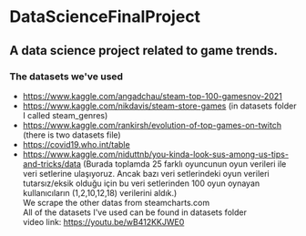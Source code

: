 # DataScienceFinalProject
## A data science project related to game trends.
### The datasets we've used 
- https://www.kaggle.com/angadchau/steam-top-100-gamesnov-2021
- https://www.kaggle.com/nikdavis/steam-store-games (in datasets folder I called steam_genres)
- https://www.kaggle.com/rankirsh/evolution-of-top-games-on-twitch (there is two datasets file)
- https://covid19.who.int/table <br />
- https://www.kaggle.com/niduttnb/you-kinda-look-sus-among-us-tips-and-tricks/data (Burada toplamda 25 farklı oyuncunun oyun verileri ile veri setlerine ulaşıyoruz. Ancak bazı veri setlerindeki oyun verileri tutarsız/eksik olduğu için bu veri setlerinden 100 oyun oynayan kullanıcıların (1,2,10,12,18) verilerini aldık.) <br />
We scrape the other datas from steamcharts.com <br />
All of the datasets I've used can be found in datasets folder <br />
video link: https://youtu.be/wB412KKJWE0
